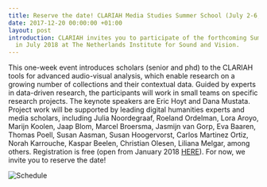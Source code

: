 ```yaml
---
title: Reserve the date! CLARIAH Media Studies Summer School (July 2-6, 2018)
date: 2017-12-20 00:00:00 +01:00
layout: post
introduction: CLARIAH invites you to participate of the forthcoming Summer School
  in July 2018 at The Netherlands Institute for Sound and Vision.
---
```


This one-week event introduces scholars (senior and phd) to the CLARIAH tools for advanced audio-visual analysis, which enable research on a growing number of collections and their contextual data. Guided by experts in data-driven research, the participants will work in small teams on specific research projects. The keynote speakers are Eric Hoyt and Dana Mustata. Project work will be supported by leading digital humanities experts and media scholars, including Julia Noordegraaf, Roeland Ordelman, Lora Aroyo, Marijn Koolen, Jaap Blom, Marcel Broersma, Jasmijn van Gorp, Eva Baaren, Thomas Poell, Susan Aasman, Susan Hoogervorst, Carlos Martinez Ortiz, Norah Karrouche, Kaspar Beelen, Christian Olesen, Liliana Melgar, among others. Registration is free (open from January 2018 [HERE](https://www.eventbrite.com/e/clariah-media-studies-summer-school-tickets-39831076823)). For now, we invite you to reserve the date!

![Schedule](/uploads/screenshot20171113at14.06.41.png)
